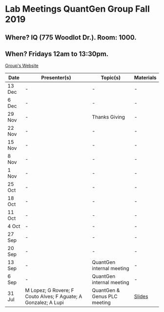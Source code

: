 # Lab Meetings QuantGen Group Fall 2019

## Where? IQ (775 Woodlot Dr.). Room: 1000.
## When? Fridays 12am to 13:30pm.

[Group's Website](http://quantgen.github.io/)

| Date           | Presenter(s)     |  Topic(s)        |  Materials    |
| -------------  | ------------- | ------------- | ------------- |
| 13 Dec | - | - | - |
| 6 Dec | - | - | - |
| 29 Nov | - | Thanks Giving | - |
| 22 Nov | - | - | - |
| 15 Nov | - | - | - |
| 8 Nov | - | - | - |
| 1 Nov | - | - | - |
| 25 Oct | - | - | - |
| 18 Oct | - | - | - |
| 11 Oct | - | - | - |
| 4 Oct | - | - | - |
| 27 Sep | - | - | - |
| 20 Sep | - | - | - |
| 13 Sep | - | QuantGen internal meeting | - |
| 6 Sep | - | QuantGen internal meeting | - |
| 31 Jul | M Lopez; G Rovere; F Couto Alves; F Aguate; A Gonzalez; A Lupi | QuantGen & Genus PLC meeting | [Slides](https://www.dropbox.com/s/3mkrtesf4kkdil7/FinalPres.pptx?dl=0) |
